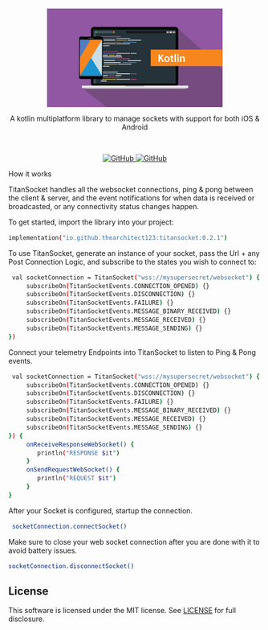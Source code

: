 <br/>
<p align="center">
    <a href="https://github.com/TheArchitect123/TitanSocket"><img src="./kotlin.jpg" align="center" width=350/></a>
</p>

<p align="center">
A kotlin multiplatform library to manage sockets with support for both iOS & Android

</p>
<br/>

<p align="center">
   <a href="https://central.sonatype.com/artifact/io.github.thearchitect123/titansocket">
    <img alt="GitHub" src="https://img.shields.io/maven-central/v/io.github.thearchitect123/titansocket.svg">
  </a>

  <a href="https://github.com/TheArchitect123/TitanSocket">
    <img alt="GitHub" src="https://img.shields.io/badge/targets-JVM,_Android,_iOS-white.svg">
  </a>
</p

## How it works
TitanSocket handles all the websocket connections, ping & pong between the client & server, and the event notifications for when data is received or broadcasted, or any connectivity status changes happen.

To get started, import the library into your project:

```sh
implementation("io.github.thearchitect123:titansocket:0.2.1")
```

To use TitanSocket, generate an instance of your socket, pass the Url + any Post Connection Logic, and subscribe to the states you wish to connect to:

```sh
 val socketConnection = TitanSocket("wss://mysupersecret/websocket") {
     subscribeOn(TitanSocketEvents.CONNECTION_OPENED) {}
     subscribeOn(TitanSocketEvents.DISCONNECTION) {}
     subscribeOn(TitanSocketEvents.FAILURE) {}
     subscribeOn(TitanSocketEvents.MESSAGE_BINARY_RECEIVED) {}
     subscribeOn(TitanSocketEvents.MESSAGE_RECEIVED) {}
     subscribeOn(TitanSocketEvents.MESSAGE_SENDING) {}
})
```

Connect your telemetry Endpoints into TitanSocket to listen to Ping & Pong events.

```sh
 val socketConnection = TitanSocket("wss://mysupersecret/websocket") {
     subscribeOn(TitanSocketEvents.CONNECTION_OPENED) {}
     subscribeOn(TitanSocketEvents.DISCONNECTION) {}
     subscribeOn(TitanSocketEvents.FAILURE) {}
     subscribeOn(TitanSocketEvents.MESSAGE_BINARY_RECEIVED) {}
     subscribeOn(TitanSocketEvents.MESSAGE_RECEIVED) {}
     subscribeOn(TitanSocketEvents.MESSAGE_SENDING) {}
}) {
     onReceiveResponseWebSocket() {
        println("RESPONSE $it")
     }
     onSendRequestWebSocket() {
        println("REQUEST $it")
     }
}
```

After your Socket is configured, startup the connection.

```sh
 socketConnection.connectSocket()
```

Make sure to close your web socket connection after you are done with it to avoid battery issues.

```sh
socketConnection.disconnectSocket()
```

## License

This software is licensed under the MIT license. See [LICENSE](./LICENSE) for full disclosure.

